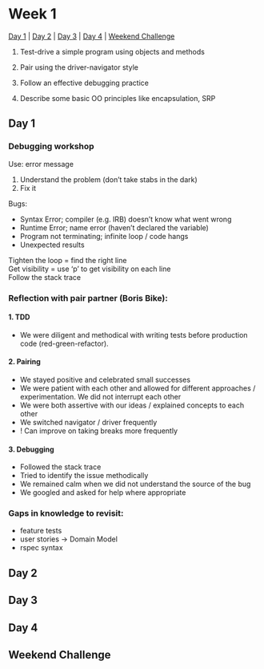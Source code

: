 # Week 1

[Day 1](#day-1)  |  [Day 2](#day-2)  |  [Day 3](#day-3)  |  [Day 4](#day-4)  |  [Weekend Challenge](#weekend-challenge)

1. Test-drive a simple program using objects and methods

2. Pair using the driver-navigator style

3. Follow an effective debugging practice

4. Describe some basic OO principles like encapsulation, SRP

## Day 1

### Debugging workshop  

Use: error message
1. Understand the problem (don’t take stabs in the dark)
2. Fix it

Bugs:
- Syntax Error; compiler (e.g. IRB) doesn’t know what went wrong
- Runtime Error; name error (haven’t declared the variable)
- Program not terminating; infinite loop / code hangs
- Unexpected results

Tighten the loop = find the right line  
Get visibility = use ‘p’ to get visibility on each line  
Follow the stack trace

### Reflection with pair partner (Boris Bike):  

#### 1. TDD
- We were diligent and methodical with writing tests before production code
(red-green-refactor).  

#### 2. Pairing
- We stayed positive and celebrated small successes
- We were patient with each other and allowed for different approaches /
experimentation. We did not interrupt each other
- We were both assertive with our ideas / explained concepts to each other
- We switched navigator / driver frequently
- ! Can improve on taking breaks more frequently

#### 3. Debugging
- Followed the stack trace
- Tried to identify the issue methodically
- We remained calm when we did not understand the source of the bug
- We googled and asked for help where appropriate   

### Gaps in knowledge to revisit:
- feature tests
- user stories -> Domain Model
- rspec syntax

## Day 2


## Day 3


## Day 4


## Weekend Challenge
